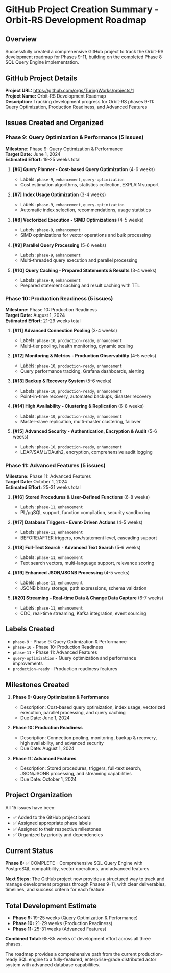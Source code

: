 # GitHub Project Creation Summary - Orbit-RS Development Roadmap

## Overview

Successfully created a comprehensive GitHub project to track the Orbit-RS development roadmap for Phases 9-11, building on the completed Phase 8 SQL Query Engine implementation.

## GitHub Project Details

**Project URL:** https://github.com/orgs/TuringWorks/projects/1  
**Project Name:** Orbit-RS Development Roadmap  
**Description:** Tracking development progress for Orbit-RS phases 9-11: Query Optimization, Production Readiness, and Advanced Features

## Issues Created and Organized

### Phase 9: Query Optimization & Performance (5 issues)
**Milestone:** Phase 9: Query Optimization & Performance  
**Target Date:** June 1, 2024  
**Estimated Effort:** 19-25 weeks total

1. **[#6] Query Planner - Cost-based Query Optimization** (4-6 weeks)
   - Labels: `phase-9`, `enhancement`, `query-optimization`
   - Cost estimation algorithms, statistics collection, EXPLAIN support

2. **[#7] Index Usage Optimization** (3-4 weeks)
   - Labels: `phase-9`, `enhancement`, `query-optimization`  
   - Automatic index selection, recommendations, usage statistics

3. **[#8] Vectorized Execution - SIMD Optimizations** (4-5 weeks)
   - Labels: `phase-9`, `enhancement`
   - SIMD optimizations for vector operations and bulk processing

4. **[#9] Parallel Query Processing** (5-6 weeks)
   - Labels: `phase-9`, `enhancement`
   - Multi-threaded query execution and parallel processing

5. **[#10] Query Caching - Prepared Statements & Results** (3-4 weeks)
   - Labels: `phase-9`, `enhancement`
   - Prepared statement caching and result caching with TTL

### Phase 10: Production Readiness (5 issues)
**Milestone:** Phase 10: Production Readiness  
**Target Date:** August 1, 2024  
**Estimated Effort:** 21-29 weeks total

1. **[#11] Advanced Connection Pooling** (3-4 weeks)
   - Labels: `phase-10`, `production-ready`, `enhancement`
   - Multi-tier pooling, health monitoring, dynamic scaling

2. **[#12] Monitoring & Metrics - Production Observability** (4-5 weeks)
   - Labels: `phase-10`, `production-ready`, `enhancement`
   - Query performance tracking, Grafana dashboards, alerting

3. **[#13] Backup & Recovery System** (5-6 weeks)
   - Labels: `phase-10`, `production-ready`, `enhancement`
   - Point-in-time recovery, automated backups, disaster recovery

4. **[#14] High Availability - Clustering & Replication** (6-8 weeks)
   - Labels: `phase-10`, `production-ready`, `enhancement`
   - Master-slave replication, multi-master clustering, failover

5. **[#15] Advanced Security - Authentication, Encryption & Audit** (5-6 weeks)
   - Labels: `phase-10`, `production-ready`, `enhancement`
   - LDAP/SAML/OAuth2, encryption, comprehensive audit logging

### Phase 11: Advanced Features (5 issues)
**Milestone:** Phase 11: Advanced Features  
**Target Date:** October 1, 2024  
**Estimated Effort:** 25-31 weeks total

1. **[#16] Stored Procedures & User-Defined Functions** (6-8 weeks)
   - Labels: `phase-11`, `enhancement`
   - PL/pgSQL support, function compilation, security sandboxing

2. **[#17] Database Triggers - Event-Driven Actions** (4-5 weeks)
   - Labels: `phase-11`, `enhancement`
   - BEFORE/AFTER triggers, row/statement level, cascading support

3. **[#18] Full-Text Search - Advanced Text Search** (5-6 weeks)
   - Labels: `phase-11`, `enhancement`
   - Text search vectors, multi-language support, relevance scoring

4. **[#19] Enhanced JSON/JSONB Processing** (4-5 weeks)
   - Labels: `phase-11`, `enhancement`
   - JSONB binary storage, path expressions, schema validation

5. **[#20] Streaming - Real-time Data & Change Data Capture** (6-7 weeks)
   - Labels: `phase-11`, `enhancement`
   - CDC, real-time streaming, Kafka integration, event sourcing

## Labels Created

- `phase-9` - Phase 9: Query Optimization & Performance
- `phase-10` - Phase 10: Production Readiness  
- `phase-11` - Phase 11: Advanced Features
- `query-optimization` - Query optimization and performance improvements
- `production-ready` - Production readiness features

## Milestones Created

1. **Phase 9: Query Optimization & Performance**
   - Description: Cost-based query optimization, index usage, vectorized execution, parallel processing, and query caching
   - Due Date: June 1, 2024

2. **Phase 10: Production Readiness**
   - Description: Connection pooling, monitoring, backup & recovery, high availability, and advanced security
   - Due Date: August 1, 2024

3. **Phase 11: Advanced Features**
   - Description: Stored procedures, triggers, full-text search, JSON/JSONB processing, and streaming capabilities
   - Due Date: October 1, 2024

## Project Organization

All 15 issues have been:
- ✅ Added to the GitHub project board
- ✅ Assigned appropriate phase labels
- ✅ Assigned to their respective milestones
- ✅ Organized by priority and dependencies

## Current Status

**Phase 8:** ✅ COMPLETE - Comprehensive SQL Query Engine with PostgreSQL compatibility, vector operations, and advanced features

**Next Steps:** The GitHub project now provides a structured way to track and manage development progress through Phases 9-11, with clear deliverables, timelines, and success criteria for each feature.

## Total Development Estimate

- **Phase 9:** 19-25 weeks (Query Optimization & Performance)
- **Phase 10:** 21-29 weeks (Production Readiness)  
- **Phase 11:** 25-31 weeks (Advanced Features)

**Combined Total:** 65-85 weeks of development effort across all three phases.

The roadmap provides a comprehensive path from the current production-ready SQL engine to a fully-featured, enterprise-grade distributed actor system with advanced database capabilities.